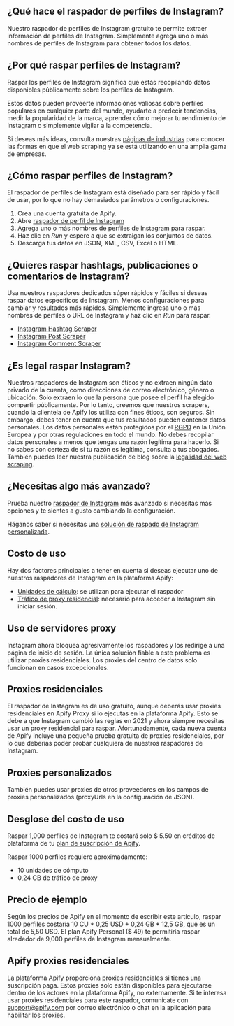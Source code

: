 ## ¿Qué hace el raspador de perfiles de Instagram?
Nuestro raspador de perfiles de Instagram gratuito te permite extraer información de perfiles de Instagram. Simplemente agrega uno o más nombres de perfiles de Instagram para obtener todos los datos.


## ¿Por qué raspar perfiles de Instagram?
Raspar los perfiles de Instagram significa que estás recopilando datos disponibles públicamente sobre los perfiles de Instagram.

Estos datos pueden proveerte informaciónes valiosas sobre perfiles populares en cualquier parte del mundo, ayudarte a predecir tendencias, medir la popularidad de la marca, aprender cómo mejorar tu rendimiento de Instagram o simplemente vigilar a la competencia.

Si deseas más ideas, consulta nuestras [páginas de industrias](https://apify.com/industries) para conocer las formas en que el web scraping ya se está utilizando en una amplia gama de empresas.


## ¿Cómo raspar perfiles de Instagram?
El raspador de perfiles de Instagram está diseñado para ser rápido y fácil de usar, por lo que no hay demasiados parámetros o configuraciones.

1. Crea una cuenta gratuita de Apify.
2. Abre [raspador de perfil de Instagram](https://apify.com/zuzka/instagram-profile-scraper#how-to-scrape-instagram-profiles)
3. Agrega uno o más nombres de perfiles de Instagram para raspar.
4. Haz clic en *Run* y espere a que se extraigan los conjuntos de datos.
5. Descarga tus datos en JSON, XML, CSV, Excel o HTML.


## ¿Quieres raspar hashtags, publicaciones o comentarios de Instagram?
Usa nuestros raspadores dedicados súper rápidos y fáciles si deseas raspar datos específicos de Instagram. Menos configuraciones para cambiar y resultados más rápidos. Simplemente ingresa uno o más nombres de perfiles o URL de Instagram y haz clic en *Run* para raspar.

- [Instagram Hashtag Scraper](https://apify.com/zuzka/instagram-hashtag-scraper)
- [Instagram Post Scraper](https://apify.com/zuzka/instagram-post-scraper)
- [Instagram Comment Scraper](https://apify.com/zuzka/instagram-comment-scraper)


## ¿Es legal raspar Instagram?
Nuestros raspadores de Instagram son éticos y no extraen ningún dato privado de la cuenta, como direcciones de correo electrónico, género o ubicación. Solo extraen lo que la persona que posee el perfil ha elegido compartir públicamente. Por lo tanto, creemos que nuestros scrapers, cuando la clientela de Apify los utiliza con fines éticos, son seguros. Sin embargo, debes tener en cuenta que tus resultados pueden contener datos personales. Los datos personales están protegidos por el [RGPD](https://es.wikipedia.org/wiki/Reglamento_General_de_Protección_de_Datos) en la Unión Europea y por otras regulaciones en todo el mundo. No debes recopilar datos personales a menos que tengas una razón legítima para hacerlo. Si no sabes con certeza de si tu razón es legítima, consulta a tus abogados. También puedes leer nuestra publicación de blog sobre la [legalidad del web scraping](https://blog.apify.com/is-web-scraping-legal/).


## ¿Necesitas algo más avanzado?
Prueba nuestro [raspador de Instagram](https://apify.com/jaroslavhejlek/instagram-scraper) más avanzado si necesitas más opciones y te sientes a gusto cambiando la configuración.

Háganos saber si necesitas una [solución de raspado de Instagram personalizada](https://apify.com/custom-solutions).


## Costo de uso
Hay dos factores principales a tener en cuenta si deseas ejecutar uno de nuestros raspadores de Instagram en la plataforma Apify:

- [Unidades de cálculo](https://apify.com/pricing/actors): se utilizan para ejecutar el raspador
- [Tráfico de proxy residencial](https://apify.com/pricing/proxy): necesario para acceder a Instagram sin iniciar sesión.


## Uso de servidores proxy
Instagram ahora bloquea agresivamente los raspadores y los redirige a una página de inicio de sesión. La única solución fiable a este problema es utilizar proxies residenciales. Los proxies del centro de datos solo funcionan en casos excepcionales.


## Proxies residenciales
El raspador de Instagram es de uso gratuito, aunque deberás usar proxies residenciales en Apify Proxy si lo ejecutas en la plataforma Apify. Esto se debe a que Instagram cambió las reglas en 2021 y ahora siempre necesitas usar un proxy residencial para raspar. Afortunadamente, cada nueva cuenta de Apify incluye una pequeña prueba gratuita de proxies residenciales, por lo que deberías poder probar cualquiera de nuestros raspadores de Instagram.


## Proxies personalizados
También puedes usar proxies de otros proveedores en los campos de proxies personalizados (proxyUrls en la configuración de JSON).


## Desglose del costo de uso
Raspar 1,000 perfiles de Instagram te costará solo $ 5.50 en créditos de plataforma de tu [plan de suscripción de Apify](https://apify.com/pricing).

Raspar 1000 perfiles requiere aproximadamente:

- 10 unidades de cómputo
- 0,24 GB de tráfico de proxy


## Precio de ejemplo
Según los precios de Apify en el momento de escribir este artículo, raspar 1000 perfiles costaría 10 CU * 0,25 USD + 0,24 GB * 12,5 GB, que es un total de 5,50 USD. El plan Apify Personal ($ 49) te permitiría raspar alrededor de 9,000 perfiles de Instagram mensualmente.


## Apify proxies residenciales
La plataforma Apify proporciona proxies residenciales si tienes una suscripción paga. Estos proxies solo están disponibles para ejecutarse dentro de los actores en la plataforma Apify, no externamente. Si te interesa usar proxies residenciales para este raspador, comunícate con [support@apify.com](mailto:support@apify.com) por correo electrónico o chat en la aplicación para habilitar los proxies.
